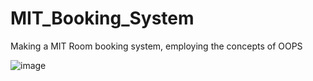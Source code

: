 # MIT_Booking_System
Making a MIT Room booking system, employing the concepts of OOPS

![image](https://user-images.githubusercontent.com/66693577/133818746-ba3e0b29-07b6-441c-9787-d5b39a92e125.png)


